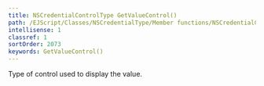 ```yaml
---
title: NSCredentialControlType GetValueControl()
path: /EJScript/Classes/NSCredentialType/Member functions/NSCredentialControlType GetValueControl()
intellisense: 1
classref: 1
sortOrder: 2073
keywords: GetValueControl()
---
```



Type of control used to display the value.


